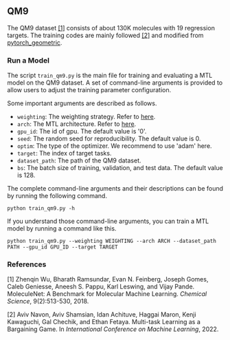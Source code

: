 ## QM9

The QM9 dataset [[1]](#1) consists of about 130K molecules with 19 regression targets. The training codes are mainly followed [[2]](#2) and modified from [pytorch_geometric](https://github.com/pyg-team/pytorch_geometric/blob/master/examples/qm9_nn_conv.py). 

### Run a Model

The script ``train_qm9.py`` is the main file for training and evaluating a MTL model on the QM9 dataset. A set of command-line arguments is provided to allow users to adjust the training parameter configuration. 

Some important  arguments are described as follows.

- ``weighting``: The weighting strategy. Refer to [here](../../LibMTL#supported-algorithms).
- ``arch``: The MTL architecture. Refer to [here](../../LibMTL#supported-algorithms).
- ``gpu_id``: The id of gpu. The default value is '0'.
- ``seed``: The random seed for reproducibility. The default value is 0.
- ``optim``: The type of the optimizer. We recommend to use 'adam' here.
- ``target``: The index of target tasks.
- ``dataset_path``: The path of the QM9 dataset.
- ``bs``: The batch size of training, validation, and test data. The default value is 128.

The complete command-line arguments and their descriptions can be found by running the following command.

```shell
python train_qm9.py -h
```

If you understand those command-line arguments, you can train a MTL model by running a command like this. 

```shell
python train_qm9.py --weighting WEIGHTING --arch ARCH --dataset_path PATH --gpu_id GPU_ID --target TARGET
```

### References

<a id="1">[1]</a> Zhenqin Wu, Bharath Ramsundar, Evan N. Feinberg, Joseph Gomes, Caleb Geniesse, Aneesh S. Pappu, Karl Leswing, and Vijay Pande. MoleculeNet: A Benchmark for Molecular Machine Learning. *Chemical Science*, 9(2):513-530, 2018.

<a id="2">[2]</a> Aviv Navon, Aviv Shamsian, Idan Achituve, Haggai Maron, Kenji Kawaguchi, Gal Chechik, and Ethan Fetaya. Multi-task Learning as a Bargaining Game. In *International Conference on Machine Learning*, 2022.
